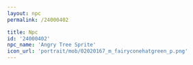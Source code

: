 ```yaml
---
layout: npc
permalink: /24000402

title: Npc
id: '24000402'
npc_name: 'Angry Tree Sprite'
icon_url: 'portrait/mob/02020167_m_fairyconehatgreen_p.png'
---
```

